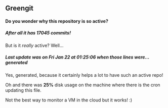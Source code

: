 ## Greengit

#### Do you wonder why this repository is so active?

##### After all it has 17045 commits!

But is it *really* active? Well...

##### Last update was on Fri Jan 22 at 01:25:06 when those lines were... generated

Yes, generated, because it certainly helps a lot to have such an active repo!

Oh and there was **25%** disk usage on the machine
where there is the cron updating this file.

Not the best way to monitor a VM in the cloud but it works! :)
